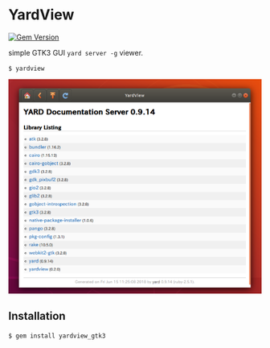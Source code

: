 # YardView

[![Gem Version](https://badge.fury.io/rb/yardview_gtk3.svg)](https://badge.fury.io/rb/yardview_gtk3)

simple GTK3 GUI `yard server -g` viewer.

    $ yardview

![Screenshot](/resources/yardview_screenshot.png?raw=true "screenshot")

## Installation

    $ gem install yardview_gtk3
